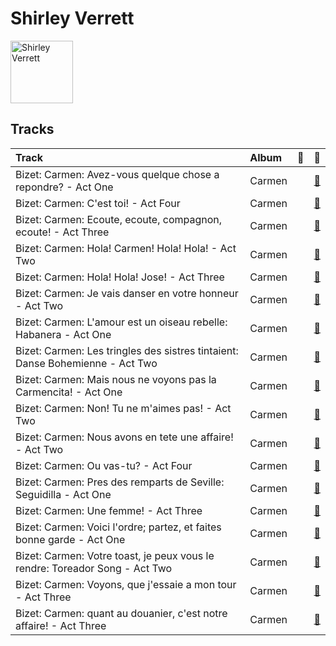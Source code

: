 
# Shirley Verrett


<img src="https://i.scdn.co/image/ce8235bc865ad83163f66364ae3877070a7bb216" alt="Shirley Verrett" width="100" />

## Tracks

| Track                                                                         | Album   | 💚   | 🔗                                                          |
|:------------------------------------------------------------------------------|:--------|:----|:-----------------------------------------------------------|
| Bizet: Carmen: Avez-vous quelque chose a repondre? - Act One                  | Carmen  |     | [🔗](https://open.spotify.com/track/6hsz6M8kgIvLQUp5WLPhwC) |
| Bizet: Carmen: C'est toi! - Act Four                                          | Carmen  |     | [🔗](https://open.spotify.com/track/4HwlcefvFSUw2BqjYUDmZT) |
| Bizet: Carmen: Ecoute, ecoute, compagnon, ecoute! - Act Three                 | Carmen  |     | [🔗](https://open.spotify.com/track/7sXR2q4FuSKOAPYvmmBjh3) |
| Bizet: Carmen: Hola! Carmen! Hola! Hola! - Act Two                            | Carmen  |     | [🔗](https://open.spotify.com/track/4v4nQkmWVvHdJCOltOET4T) |
| Bizet: Carmen: Hola! Hola! Jose! - Act Three                                  | Carmen  |     | [🔗](https://open.spotify.com/track/5Ry7XJspWYFgLlsBlEY7vV) |
| Bizet: Carmen: Je vais danser en votre honneur - Act Two                      | Carmen  |     | [🔗](https://open.spotify.com/track/3thmsFTt2TS605bbBdvlQx) |
| Bizet: Carmen: L'amour est un oiseau rebelle: Habanera - Act One              | Carmen  |     | [🔗](https://open.spotify.com/track/0lgEqdn3soGF9YcgxoK0BL) |
| Bizet: Carmen: Les tringles des sistres tintaient: Danse Bohemienne - Act Two | Carmen  |     | [🔗](https://open.spotify.com/track/7gMjPhMs89d43tQc6NlFzT) |
| Bizet: Carmen: Mais nous ne voyons pas la Carmencita! - Act One               | Carmen  |     | [🔗](https://open.spotify.com/track/59jfGq63Sdxq3p1KItuAxc) |
| Bizet: Carmen: Non! Tu ne m'aimes pas! - Act Two                              | Carmen  |     | [🔗](https://open.spotify.com/track/4Mb2XoVuyQK6yAbcbUKOk0) |
| Bizet: Carmen: Nous avons en tete une affaire! - Act Two                      | Carmen  |     | [🔗](https://open.spotify.com/track/24t8kTMfdmwe9Qj2wqUulV) |
| Bizet: Carmen: Ou vas-tu? - Act Four                                          | Carmen  |     | [🔗](https://open.spotify.com/track/3EYNsubAMVu77iazMgBHLN) |
| Bizet: Carmen: Pres des remparts de Seville: Seguidilla - Act One             | Carmen  |     | [🔗](https://open.spotify.com/track/2mzwgEsoyQKMOZ0VBZTpFY) |
| Bizet: Carmen: Une femme! - Act Three                                         | Carmen  |     | [🔗](https://open.spotify.com/track/5ipiLIj4QAvF898KvmIuLo) |
| Bizet: Carmen: Voici l'ordre; partez, et faites bonne garde - Act One         | Carmen  |     | [🔗](https://open.spotify.com/track/7lFYjkkA3Y4hjMpr28roJI) |
| Bizet: Carmen: Votre toast, je peux vous le rendre: Toreador Song - Act Two   | Carmen  |     | [🔗](https://open.spotify.com/track/18wc2PPJ8MaOnbTcjGKCai) |
| Bizet: Carmen: Voyons, que j'essaie a mon tour - Act Three                    | Carmen  |     | [🔗](https://open.spotify.com/track/3A2D9WCbDWGTW16Qy6cPzO) |
| Bizet: Carmen: quant au douanier, c'est notre affaire! - Act Three            | Carmen  |     | [🔗](https://open.spotify.com/track/3z87xDPc6Yc57Npcw2sOHM) |
